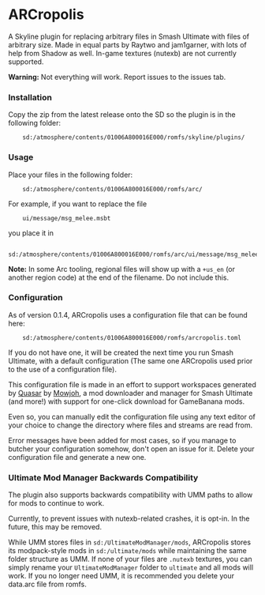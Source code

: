 # ARCropolis

A Skyline plugin for replacing arbitrary files in Smash Ultimate with files of arbitrary size. Made in equal parts by Raytwo and jam1garner, with lots of help from Shadow as well. In-game textures (nutexb) are not currently supported.


**Warning:** Not everything will work. Report issues to the issues tab.

### Installation

Copy the zip from the latest release onto the SD so the plugin is in the following folder:

```
    sd:/atmosphere/contents/01006A800016E000/romfs/skyline/plugins/
```

### Usage

Place your files in the following folder:

```
    sd:/atmosphere/contents/01006A800016E000/romfs/arc/
```

For example, if you want to replace the file

```
    ui/message/msg_melee.msbt
```

you place it in

```
    sd:/atmosphere/contents/01006A800016E000/romfs/arc/ui/message/msg_melee.msbt
```

**Note:** In some Arc tooling, regional files will show up with a `+us_en` (or another region code) at the end of the filename. Do not include this.

### Configuration

As of version 0.1.4, ARCropolis uses a configuration file that can be found here:

```
    sd:/atmosphere/contents/01006A800016E000/romfs/arcropolis.toml
```

If you do not have one, it will be created the next time you run Smash Ultimate, with a default configuration (The same one ARCropolis used prior to the use of a configuration file).

This configuration file is made in an effort to support workspaces generated by [Quasar](https://github.com/Mowjoh/Quasar) by [Mowjoh](https://github.com/Mowjoh), a mod downloader and manager for Smash Ultimate (and more!) with support for one-click download for GameBanana mods.

Even so, you can manually edit the configuration file using any text editor of your choice to change the directory where files and streams are read from.

Error messages have been added for most cases, so if you manage to butcher your configuration somehow, don't open an issue for it. Delete your configuration file and generate a new one.

### Ultimate Mod Manager Backwards Compatibility

The plugin also supports backwards compatibility with UMM paths to allow for mods to continue to work.

Currently, to prevent issues with nutexb-related crashes, it is opt-in. In the future, this may be removed.

While UMM stores files in `sd:/UltimateModManager/mods`, ARCropolis stores its modpack-style mods in `sd:/ultimate/mods` while maintaining the same folder structure as UMM. If none of your files are `.nutexb` textures, you can simply rename your `UltimateModManager` folder to `ultimate` and all mods will work. If you no longer need UMM, it is recommended you delete your data.arc file from romfs.
